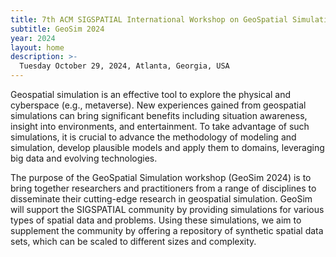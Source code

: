 ```yaml
---
title: 7th ACM SIGSPATIAL International Workshop on GeoSpatial Simulation (GeoSim 2024)
subtitle: GeoSim 2024
year: 2024
layout: home
description: >-
  Tuesday October 29, 2024, Atlanta, Georgia, USA
---
```

Geospatial simulation is an effective tool to explore the physical and cyberspace (e.g., metaverse). New experiences gained from geospatial simulations can bring significant benefits including situation awareness, insight into environments, and entertainment. To take advantage of such simulations, it is crucial to advance the methodology of modeling and simulation, develop plausible models and apply them to domains, leveraging big data and evolving technologies. 

The purpose of the GeoSpatial Simulation workshop (GeoSim 2024) is to bring together researchers and practitioners from a range of disciplines to disseminate their cutting-edge research in geospatial simulation. GeoSim will support the SIGSPATIAL community by providing simulations for various types of spatial data and problems. Using these simulations, we aim to supplement the community by offering a repository of synthetic spatial data sets, which can be scaled to different sizes and complexity. 

